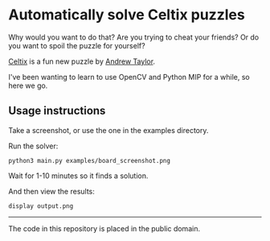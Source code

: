 # Automatically solve Celtix puzzles

Why would you want to do that? Are you trying to cheat your friends? Or do
you want to spoil the puzzle for yourself?

[Celtix](https://www.andrewt.net/puzzles/celtix/?p=3) is a fun new puzzle
by [Andrew Taylor](https://www.andrewt.net/).

I've been wanting to learn to use OpenCV and Python MIP for a while, so
here we go.

## Usage instructions

Take a screenshot, or use the one in the examples directory.

Run the solver:

    python3 main.py examples/board_screenshot.png

Wait for 1-10 minutes so it finds a solution.

And then view the results:

    display output.png

-----

The code in this repository is placed in the public domain.
